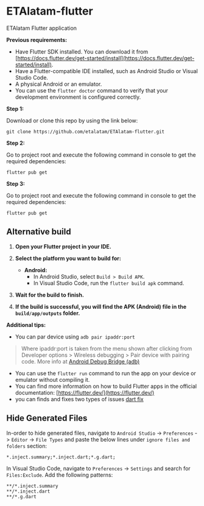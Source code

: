 # ETAlatam-flutter

ETAlatam Flutter application

**Previous requirements:**

* Have Flutter SDK installed. You can download it from [https://docs.flutter.dev/get-started/install](https://docs.flutter.dev/get-started/install).
* Have a Flutter-compatible IDE installed, such as Android Studio or Visual Studio Code.
* A physical Android or an emulator.
* You can use the `flutter doctor` command to verify that your development environment is configured correctly.

**Step 1:**

Download or clone this repo by using the link below:

```
git clone https://github.com/etalatam/ETAlatam-flutter.git
```

**Step 2:**

Go to project root and execute the following command in console to get the required dependencies: 

```
flutter pub get 
```

**Step 3:**

Go to project root and execute the following command in console to get the required dependencies: 

```
flutter pub get 
```

## Alternative build

1. **Open your Flutter project in your IDE.**
2. **Select the platform you want to build for:**

      * **Android:**
          * In Android Studio, select `Build > Build APK`.
          * In Visual Studio Code, run the `flutter build apk` command.

3. **Wait for the build to finish.**
4. **If the build is successful, you will find the APK (Android) file in the `build/app/outputs` folder.**

**Additional tips:**

* You can par device using `adb pair ipaddr:port`

> Where ipaddr:port is taken from the menu shown after clicking from Developer options > Wireless debugging > Pair device with pairing code. 
> More info at [Android Debug Bridge (adb)](https://developer.android.com/tools/adb)

* You can use the `flutter run` command to run the app on your device or emulator without compiling it.
* You can find more information on how to build Flutter apps in the official documentation: [https://flutter.dev/](https://flutter.dev/)
* you can finds and fixes two types of issues [dart fix](https://dart.dev/tools/dart-fix)


## Hide Generated Files

In-order to hide generated files, navigate to `Android Studio` -> `Preferences` -> `Editor` -> `File Types` and paste the below lines under `ignore files and folders` section:

```
*.inject.summary;*.inject.dart;*.g.dart;
```

In Visual Studio Code, navigate to `Preferences` -> `Settings` and search for `Files:Exclude`. Add the following patterns:
```
**/*.inject.summary
**/*.inject.dart
**/*.g.dart
```

